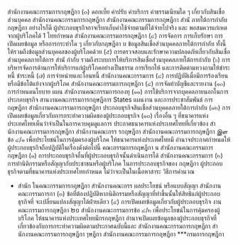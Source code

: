 สำนักงานคณะกรรมการกฤษฎีกา
(๓) ดอกเบี้ย ค่าปรับ ค่าบริการ ค่าธรรมเนียมใด ๆ เกี่ยวกับสินเชื่อส่วนบุคคล
สํานักงานคณะกรรมการกฤษฎีกา สํานักงานคณะกรรมการกฤษฎีกา
สำนั ภายใต้การกำกับกฤษฎีกา
อย่างไรก็ดี ผู้ประกอบธุรกิจอาจเรียกเก็บค่าใช้จ่ายตามที่ได้จ่ายไปจริง และ
พอสมควรแก่เหตจากผู้บริโภคได้ 1
ไทยกำหนด
สำนักงานคณะกรรมการกฤษฎีกา
(๔) การจัดการ การเก็บรักษา การเปิดเผยข้อมูล หรือการกระทำใด ๆ เกี่ยวกับกฤษฎีกา
บ
ข้อมูลสินเชื่อส่วนบุคคลภายใต้การกำกับ ทั้งนี้ ให้รวมถึงข้อมูลส่วนบุคคลของผู้บริโภคด้วย
(๕) การตรวจสอบและรักษาความปลอดภัยเกี่ยวกับสินเชื่อส่วนบุคคลภายใต้การ
สำนั กำกับ รวมถึงระบบการให้บริการสินเชื่อส่วนบุคคลภายใต้การกำกับ
(๖) การบริหารจัดการด้านการให้บริการแก่ผู้บริโภคอย่างเป็นธรรม การเรียกให้
และการติดตามทวงถามให้ชำระหนี้
ชำระหนี้
(๗) การจําหน่ายและโอนหนี้
สำนักงานคณะกรรมการ (๔) การปฏิบัติเมื่อมีการร้องเรียนหรือมีข้อโต้แย้งจากผู้บริโภค สำนักงานคณะกรรมการกฤษฎีกา
(๔) การจัดทําบัญชีและรายงาน
(๑๐) การกำหนดนโยบาย แผน
สํานักงานคณะกรรมการกองทุ
(๑๑) การใช้บริการจากบุคคลภายนอกในการประกอบธุรกิจ
สานงานคณะกรรมการกฤษฎีการ
States
แผนงาน และการประชาสัมพันธ์ การกฤษฎีกา
สํานักงานคณะกรรมการกฤษฎีกา
ประกอบธุรกิจสินเชื่อส่วนบุคคลภายใต้การกํากับ
(๑๒) การเปิดเผยข้อมูลเกี่ยวกับการกระทำความผิดของผู้ประกอบธุรกิจ
(๑๓) เรื่องอื่น ๆ ที่ธนาคารแห่งประเทศไทยเห็นว่าจําเป็นในการควบคุมดูแลการ
ประกาศธนาคารแห่งประเทศไทยที่เกี่ยวข้อง
สํานักงานคณะกรรมการกฤษฎีกา
สํานักงานคณะกรร รกฤษฎีกา
สํานักงานคณะกรรมการกฤษฎีกา
இள
ข้อ ๔/๑ เพื่อประโยชน์ในการคุ้มครองผู้บริโภค ให้ธนาคารแห่งประเทศไทยมี
อำนาจประกาศกำหนดให้ผู้ประกอบธุรกิจถือปฏิบัติในเรื่องดังต่อไปนี้ คณะกรรมการกฤษฎีกา
น
สำนักงานคณะกรรมการกฤษฎีกา
(๑) การประกอบธุรกิจอื่นที่ผู้ประกอบธุรกิจนั้นดำเนินการได้
สำนักงานคณะกรรมการ (๒) การทำนิติกรรมหรือสัญญากับประชาชนหรือผู้บริโภค ในการประกอบธุรกิจของ กฤษฎีกา
ผู้ประกอบธุรกิจตามที่ธนาคารแห่งประเทศไทยกําหนด ไม่ว่าจะเป็นในเนื้อหาสาระ วิธีการคำนวณ
- สำนัก ในคณะกรรมการกฤษฎีกา
สํานักงานคณะกรร
ผลประโยชน์ หรือแบบสัญญา
สำนักงานคณะกรรมการกา
(๓) ข้อที่ต้องปฏิบัติหากนิติกรรมหรือสัญญาที่ทำขึ้นนั้นให้สิทธิแก่ผู้ประกอบธุรกิจที่
จะเปลี่ยนแปลงสัญญาได้ฝ่ายเดียว
(๔) การเปิดเผยข้อมูลเกี่ยวกับผู้ประกอบธุรกิจ งานคณะกรรมการกฤษฎีกา
២០
สำนักงานคณะกรรมการข้อ ๔/๒ เพื่อประโยชน์ในการคุ้มครองผู้บริโภค ให้ธนาคารแห่งประเทศไทยมีกรกฤษฎีกา
อำนาจเปิดเผยข้อมูลของผู้ประกอบธุรกิจที่เกี่ยวข้องกับการกระทำความผิดตามประกาศฉบับนี้และ
สํานักงานคณะกรรมการกฤษฎีกา
สํานักงานคณะกรรมการกฤษฎีกา
ๅษฎีกา
สำนักงานคณะกรรมการกฤษฎีกา
***กรมการกฤษฎีกา
